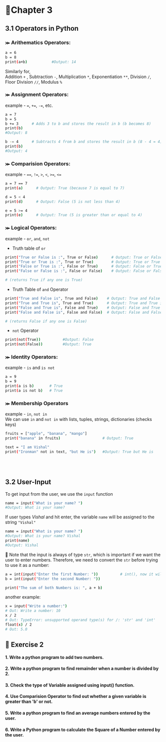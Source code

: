 # 📝Chapter 3
## 3.1 Operators in Python
### ⪼ Arithematics Operators:
```bash
a = 6
b = 8
print(a+b)           #Output: 14
```
Similarly for, <br>
Addition ```+``` , 
Subtraction ```-```, 
Multiplication ```*```, 
Exponentiation ```**```, 
Division ```/```, 
Floor Division ```//```, 
Modulus ```%```

### ⪼ Assignment Operators:
example - ```=```, ```+=```, ```-=```, etc.
```bash
a = 7
b = 5
b += 3      # Adds 3 to b and stores the result in b (b becomes 8)
print(b)
#Output: 8

b -= 4      # Subtracts 4 from b and stores the result in b (8 - 4 = 4)
print(b)
#Output: 4
```
### ⪼ Comparision Operators:
example - ```==```, ```!=```, ```>```, ```<```, ```>=```, ```<=```
```bash
a = 7 == 7
print(a)      # Output: True (because 7 is equal to 7)

d = 5 < 4
print(d)      # Output: False (5 is not less than 4)

e = 5 >= 4
print(e)      # Output: True (5 is greater than or equal to 4)
```
### ⪼ Logical Operators:
example - ```or```, ```and```, ```not```

- Truth table of ```or```
```bash
print("True or False is :", True or False)      # Output: True or False is : True
print("True or True is :", True or True)        # Output: True or True is : True
print("False or True is :", False or True)      # Output: False or True is : True
print("False or False is :", False or False)    # Output: False or False is : False

# (returns True if any one is True)
```

- Truth Table of ```and``` Operator
```bash
print("True and False is", True and False)    # Output: True and False is : False
print("True and True is", True and True)      # Output: True and True is : True
print("False and True is", False and True)    # Output: False and True is : False
print("False and False is", False and False)  # Output: False and False is : False

# (returns False if any one is False)
```

- ```not``` Operator
```bash
print(not(True))          #Output: False
print(not(False))         #Output: True
```

### ⪼ Identity Operators:
example - ```is``` and ```is not```
```bash
a = 9
b = 9
print(a is b)       # True
print(a is not b)   # True
```

### ⪼ Membership Operators
example - ```in```, ```not in``` <br>
We can use ```in``` and ```not in``` with lists, tuples, strings, dictionaries (checks keys)

```bash
fruits = ["apple", "banana", "mango"]
print("banana" in fruits)                   # Output: True 

text = "I am Vishal"
print("Ironman" not in text, "but He is")   #Output: True but He is 
```
<br>
<br>

## 3.2 User-Input
To get input from the user, we use the ```input``` function
```bash
name = input("What is your name? ")
#Output: What is your name? 
```
If user types *Vishal* and hit enter, the variable ```name``` will be assigned to the string ```"Vishal"```
```bash
name = input("What is your name? ")
#Output: What is your name? Vishal
print(name)
#Output: Vishal
```

📌 Note that the input is always of type ```str```, which is important if we want the user to enter numbers. Therefore, we need to convert the ```str``` before trying to use it as a number:
```bash
a = int(input("Enter the first Number: "))          # int(), now it will take input from user as a Number. 
b = int(input("Enter the second Number: "))

print("The sum of both Numbers is: ", a + b)
```
another example:
```bash
x = input("Write a number:")
# Out: Write a number: 10
x / 2
# Out: TypeError: unsupported operand type(s) for /: 'str' and 'int'
float(x) / 2
# Out: 5.0
```

## 🎯 Exercise 2
#### 1. Write a python program to add two numbers.
#### 2. Write a python program to find remainder when a number is divided by 2.
#### 3. Check the type of Variable assigned using input() function.
#### 4. Use Comparision Operator to find out whether a given variable is greater than 'b' or not.
#### 5. Write a python program to find an average numbers entered by the user.
#### 6. Write a Python program to calculate the Square of a Number entered by the user.